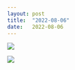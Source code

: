 ```yaml
---
layout: post
title:  "2022-08-06"
date:   2022-08-06
---
```


![]({{site.baseurl}}/assets/lazy/2022-08-06--11-48-24.jpeg)

![]({{site.baseurl}}/assets/lazy/2022-08-06--21-55-15.jpeg)
